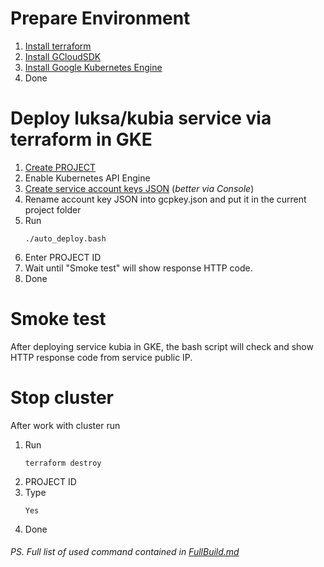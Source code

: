 # Prepare Environment
1. [Install terraform](https://learn.hashicorp.com/tutorials/terraform/install-cli)
2. [Install GCloudSDK](https://cloud.google.com/sdk/docs/install)
3. [Install Google Kubernetes Engine](https://cloud.google.com/kubernetes-engine/docs/how-to/cluster-access-for-kubectl)
4. Done

# Deploy luksa/kubia service via terraform in GKE
1. [Create PROJECT](https://cloud.google.com/resource-manager/docs/creating-managing-projects)
2. Enable Kubernetes API Engine
3. [Create service account keys JSON](https://cloud.google.com/iam/docs/creating-managing-service-account-keys#iam-service-account-keys-create-console)
(*better via Console*)
3. Rename account key JSON into gcpkey.json and put it in the current project folder
4. Run
   ```
   ./auto_deploy.bash
   ```
5. Enter PROJECT ID
6. Wait until "Smoke test" will show response HTTP code.
7. Done

# Smoke test
After deploying service kubia in GKE, the bash script will check and show HTTP response code from service public IP.

  # Stop cluster
  After work with cluster run
1. Run
   ```
   terraform destroy
   ```
2. PROJECT ID
3. Type
   ```
   Yes
   ```
4. Done

###### PS. Full list of used command contained in [FullBuild.md](https://github.com/MiraD1n/gke_kubiaservice_mpolishchuk/blob/main/FullBuild.md)
